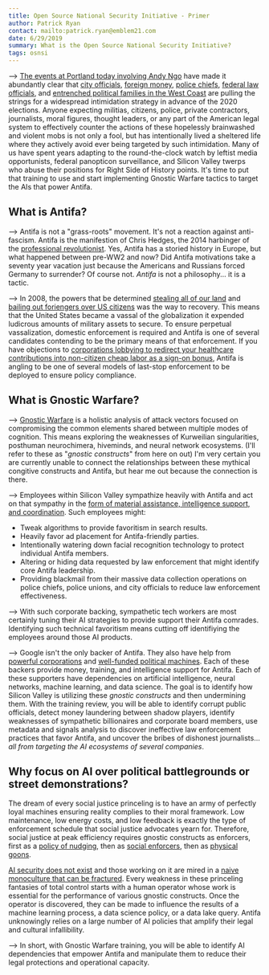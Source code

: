 ```yaml
---
title: Open Source National Security Initiative - Primer
author: Patrick Ryan
contact: mailto:patrick.ryan@emblem21.com
date: 6/29/2019
summary: What is the Open Source National Security Initiative?
tags: osnsi
---
```

--> [The events at Portland today involving Andy Ngo](https://twitter.com/Jimryan015/status/1145067852375851008) have made it abundantly clear that [city officials](https://www.washingtontimes.com/news/2018/oct/14/ted-wheeler-portland-mayor-stands-decision-allow-a/), [foreign money](https://archive.fo/QLZ0v), [police chiefs](https://archive.fo/JG4zc), [federal law officials](https://archive.fo/AMDyy), and [entrenched political families in the West Coast](https://archive.fo/7KviH) are pulling the strings for a widespread intimidation strategy in advance of the 2020 elections.  Anyone expecting militias, citizens, police, private contractors, journalists, moral figures, thought leaders, or any part of the American legal system to effectively counter the actions of these hopelessly brainwashed and violent mobs is not only a fool, but has intentionally lived a sheltered life where they actively avoid ever being targeted by such intimidation.  Many of us have spent years adapting to the round-the-clock watch by leftist media opportunists, federal panopticon surveillance, and Silicon Valley twerps who abuse their positions for Right Side of History points.  It's time to put that training to use and start implementing Gnostic Warfare tactics to target the AIs that power Antifa.

## What is Antifa?

--> Antifa is not a "grass-roots" movement.  It's not a reaction against anti-fascism.  Antifa is the manifestion of Chris Hedges, the 2014 harbinger of the [professional revolutionist](https://archive.fo/Ll8sI).  Yes, Antifa has a storied history in Europe, but what happened between pre-WW2 and now?  Did Antifa motivations take a seventy year vacation just because the Americans and Russians forced Germany to surrender?  Of course not.  *Antifa* is not a philosophy... it is a tactic.

--> In 2008, the powers that be determined [stealing all of our land](https://archive.fo/UIHnx#selection-437.1-437.532) and [bailing out foriengers over US citizens](https://archive.fo/9qXWW#selection-991.0-1013.68) was the way to recovery.  This means that the United States became a vassal of the globalization it expended ludicrous amounts of military assets to secure.  To ensure perpetual vassalization, domestic enforcement is required and Antifa is one of several candidates contending to be the primary means of that enforcement.  If you have objections to [corporations lobbying to redirect your healthcare contributions into non-citizen cheap labor as a sign-on bonus](https://archive.fo/5YpOY), Antifa is angling to be one of several models of last-stop enforcement to be deployed to ensure policy compliance.

## What is Gnostic Warfare?

--> [Gnostic Warfare](/2018/06/02/Gnostic-Warfare/) is a holistic analysis of attack vectors focused on compromising the common elements shared between multiple modes of cognition.  This means exploring the weaknesses of Kurweilian singularities, posthuman neurochimera, hiveminds, and neural network ecosystems. (I'll refer to these as "*gnostic constructs*" from here on out)  I'm very certain you are currently unable to connect the relationships between these mythical congitive constructs and Antifa, but hear me out because the connection is there.

--> Employees within Silicon Valley sympathize heavily with Antifa and act on that sympathy in the [form of material assistance, intelligence support, and coordination](https://archive.fo/GNoMF).  Such employees might:

* Tweak algorithms to provide favoritism in search results.
* Heavily favor ad placement for Antifa-friendly parties.
* Intentionally watering down facial recognition technology to protect individual Antifa members.
* Altering or hiding data requested by law enforcement that might identify core Antifa leadership.
* Providing blackmail from their massive data collection operations on police chiefs, police unions, and city officials to reduce law enforcement effectiveness.
 
--> With such corporate backing, sympathetic tech workers are most certainly tuning their AI strategies to provide support their Antifa comrades.  Identifying such technical favoritism means cutting off identifiying the employees around those AI products.

--> Google isn't the only backer of Antifa.  They also have help from [powerful corporations](https://archive.fo/EoNAs) and [well-funded political machines](https://archive.fo/ErZ2D).  Each of these backers provide money, training, and intelligence support for Antifa.  Each of these supporters have dependencies on artificial intelligence, neural networks, machine learning, and data science.  The goal is to identify how Silicon Valley is utilizing these *gnostic constructs* and then undermining them.  With the training review, you will be able to identify corrupt public officials, detect money laundering between shadow players, identify weaknesses of sympathetic billionaires and corporate board members, use metadata and signals analysis to discover ineffective law enforcement practices that favor Antifa, and uncover the bribes of dishonest journalists... *all from targeting the AI ecosystems of several companies*.

## Why focus on AI over political battlegrounds or street demonstrations?

The dream of every social justice princeling is to have an army of perfectly loyal machines ensuring reality complies to their moral framework.  Low maintenance, low energy costs, and low feedback is exactly the type of enforcement schedule that social justice advocates yearn for.  Therefore, social justice at peak efficiency requires gnostic constructs as enforcers, first as a [policy of nudging](https://en.wikipedia.org/wiki/Nudge_(book)), then as [social enforcers](https://archive.fo/t37SJ), then as [physical goons](https://builtin.com/robotics/police-robot-law-enforcement).

[AI security does not exist](https://archive.fo/OVl6B) and those working on it are mired in a [naive monoculture that can be fractured](/2013/08/14/the-theory-of-fracturing-monocultures/).  Every weakness in these princeling fantasies of total control starts with a human operator whose work is essential for the performance of various gnostic constructs.  Once the operator is discovered, they can be made to influence the results of a machine learning process, a data science policy, or a data lake query.  Antifa unknowingly relies on a large number of AI policies that amplify their legal and cultural infallibility.

--> In short, with Gnostic Warfare training, you will be able to identify AI dependencies that empower Antifa and manipulate them to reduce their legal protections and operational capacity.